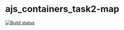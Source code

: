 # ajs_containers_task2-map

[![Build status](https://ci.appveyor.com/api/projects/status/37c5fhiva3igs4ox/branch/master?svg=true)](https://ci.appveyor.com/project/Lazy-ferret/ajs-containers-task2-map/branch/master)
